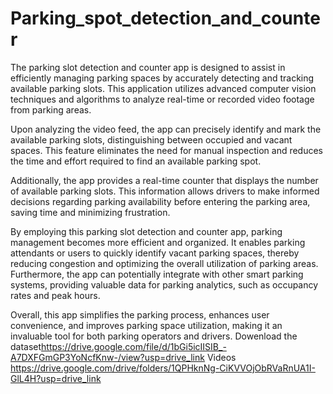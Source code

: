 # Parking_spot_detection_and_counter
The parking slot detection and counter app is designed to assist in efficiently managing parking spaces by accurately detecting and tracking available parking slots. This application utilizes advanced computer vision techniques and algorithms to analyze real-time or recorded video footage from parking areas.

Upon analyzing the video feed, the app can precisely identify and mark the available parking slots, distinguishing between occupied and vacant spaces. This feature eliminates the need for manual inspection and reduces the time and effort required to find an available parking spot.

Additionally, the app provides a real-time counter that displays the number of available parking slots. This information allows drivers to make informed decisions regarding parking availability before entering the parking area, saving time and minimizing frustration.

By employing this parking slot detection and counter app, parking management becomes more efficient and organized. It enables parking attendants or users to quickly identify vacant parking spaces, thereby reducing congestion and optimizing the overall utilization of parking areas. Furthermore, the app can potentially integrate with other smart parking systems, providing valuable data for parking analytics, such as occupancy rates and peak hours.

Overall, this app simplifies the parking process, enhances user convenience, and improves parking space utilization, making it an invaluable tool for both parking operators and drivers.
Dowenload the dataset<https://drive.google.com/file/d/1bGi5icIISIB_-A7DXFGmGP3YoNcfKnw-/view?usp=drive_link>
Videos <https://drive.google.com/drive/folders/1QPHknNg-CiKVVOjObRVaRnUA1I-GlL4H?usp=drive_link>
